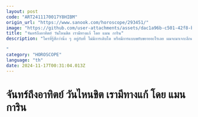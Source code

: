 ```yaml
---
layout: post
code: "ART2411170017Y8HIBM"
origin_url: "https://www.sanook.com/horoscope/293451/"
image: "https://github.com/user-attachments/assets/dac1a96b-c501-42f8-bcbb-d227de875196"
title: "จันทร์ถึงอาทิตย์ วันไหนขิต เรามีทางแก้ โดย แมน การิน"
description: "ใครที่รู้สึกว่านิ่ง ๆ อยู่กับที่ ไม่มีการเติบโต หรือมีการแบบขยับขยายอะไรเลย ผมจะมาเจาะลึกคนแต่ละวันเกิด ตั้งแต่วันจันทร์ถึงอาทิตย์เลยว่าวันไหนขิตบ้างและวันไหนต้องแก้ยังไงนะครับ

"
category: "HOROSCOPE"
language: "th"
date: 2024-11-17T00:31:04.013Z
---
```


# จันทร์ถึงอาทิตย์ วันไหนขิต เรามีทางแก้ โดย แมน การิน